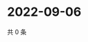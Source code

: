 # 2022-09-06

共 0 条

<!-- BEGIN WEIBO -->
<!-- 最后更新时间 Tue Sep 06 2022 12:26:34 GMT+0800 (China Standard Time) -->

<!-- END WEIBO -->
